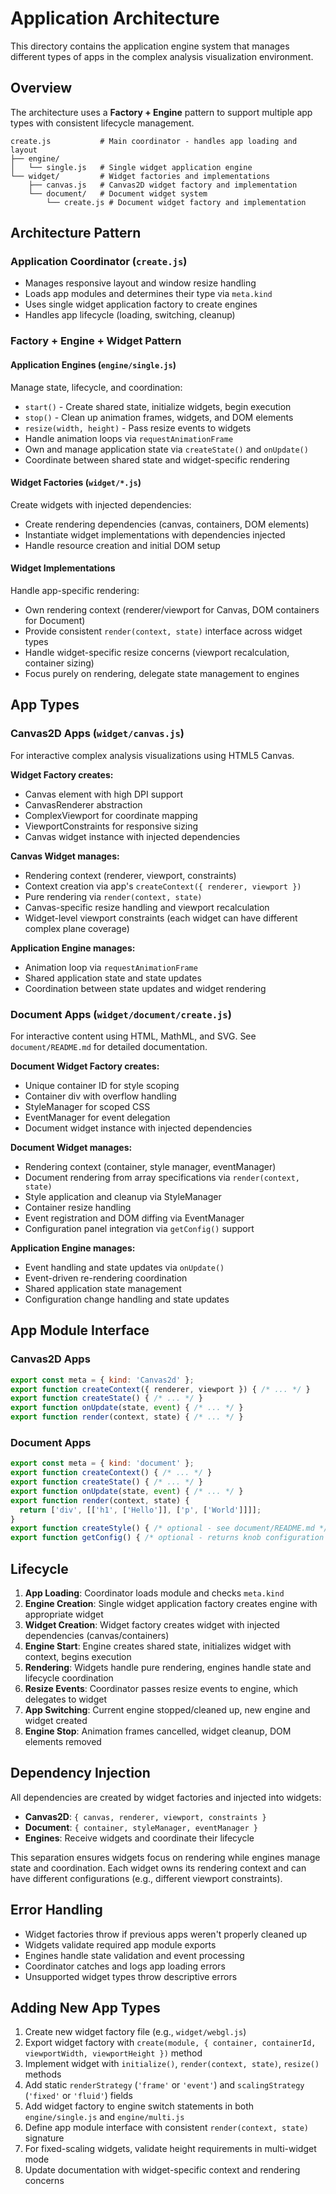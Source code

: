 # Application Architecture

This directory contains the application engine system that manages different types of apps in the complex analysis visualization environment.

## Overview

The architecture uses a **Factory + Engine** pattern to support multiple app types with consistent lifecycle management.

```
create.js           # Main coordinator - handles app loading and layout
├── engine/
│   └── single.js   # Single widget application engine
└── widget/         # Widget factories and implementations
    ├── canvas.js   # Canvas2D widget factory and implementation
    └── document/   # Document widget system
        └── create.js # Document widget factory and implementation
```

## Architecture Pattern

### Application Coordinator (`create.js`)
- Manages responsive layout and window resize handling
- Loads app modules and determines their type via `meta.kind`
- Uses single widget application factory to create engines
- Handles app lifecycle (loading, switching, cleanup)

### Factory + Engine + Widget Pattern

#### Application Engines (`engine/single.js`)
Manage state, lifecycle, and coordination:
- `start()` - Create shared state, initialize widgets, begin execution
- `stop()` - Clean up animation frames, widgets, and DOM elements
- `resize(width, height)` - Pass resize events to widgets
- Handle animation loops via `requestAnimationFrame`
- Own and manage application state via `createState()` and `onUpdate()`
- Coordinate between shared state and widget-specific rendering

#### Widget Factories (`widget/*.js`)
Create widgets with injected dependencies:
- Create rendering dependencies (canvas, containers, DOM elements)
- Instantiate widget implementations with dependencies injected
- Handle resource creation and initial DOM setup

#### Widget Implementations
Handle app-specific rendering:
- Own rendering context (renderer/viewport for Canvas, DOM containers for Document)
- Provide consistent `render(context, state)` interface across widget types
- Handle widget-specific resize concerns (viewport recalculation, container sizing)
- Focus purely on rendering, delegate state management to engines

## App Types

### Canvas2D Apps (`widget/canvas.js`)
For interactive complex analysis visualizations using HTML5 Canvas.

**Widget Factory creates:**
- Canvas element with high DPI support
- CanvasRenderer abstraction
- ComplexViewport for coordinate mapping
- ViewportConstraints for responsive sizing
- Canvas widget instance with injected dependencies

**Canvas Widget manages:**
- Rendering context (renderer, viewport, constraints)
- Context creation via app's `createContext({ renderer, viewport })`
- Pure rendering via `render(context, state)`
- Canvas-specific resize handling and viewport recalculation
- Widget-level viewport constraints (each widget can have different complex plane coverage)

**Application Engine manages:**
- Animation loop via `requestAnimationFrame`
- Shared application state and state updates
- Coordination between state updates and widget rendering

### Document Apps (`widget/document/create.js`)
For interactive content using HTML, MathML, and SVG. See `document/README.md` for detailed documentation.

**Document Widget Factory creates:**
- Unique container ID for style scoping
- Container div with overflow handling
- StyleManager for scoped CSS
- EventManager for event delegation
- Document widget instance with injected dependencies

**Document Widget manages:**
- Rendering context (container, style manager, eventManager)
- Document rendering from array specifications via `render(context, state)`
- Style application and cleanup via StyleManager
- Container resize handling
- Event registration and DOM diffing via EventManager
- Configuration panel integration via `getConfig()` support

**Application Engine manages:**
- Event handling and state updates via `onUpdate()`
- Event-driven re-rendering coordination
- Shared application state management
- Configuration change handling and state updates

## App Module Interface

### Canvas2D Apps
```javascript
export const meta = { kind: 'Canvas2d' };
export function createContext({ renderer, viewport }) { /* ... */ }
export function createState() { /* ... */ }
export function onUpdate(state, event) { /* ... */ }
export function render(context, state) { /* ... */ }
```

### Document Apps
```javascript
export const meta = { kind: 'document' };
export function createContext() { /* ... */ }
export function createState() { /* ... */ }
export function onUpdate(state, event) { /* ... */ }
export function render(context, state) { 
  return ['div', [['h1', ['Hello']], ['p', ['World']]]];
}
export function createStyle() { /* optional - see document/README.md */ }
export function getConfig() { /* optional - returns knob configuration */ }
```

## Lifecycle

1. **App Loading**: Coordinator loads module and checks `meta.kind`
2. **Engine Creation**: Single widget application factory creates engine with appropriate widget
3. **Widget Creation**: Widget factory creates widget with injected dependencies (canvas/containers)
4. **Engine Start**: Engine creates shared state, initializes widget with context, begins execution
5. **Rendering**: Widgets handle pure rendering, engines handle state and lifecycle coordination
6. **Resize Events**: Coordinator passes resize events to engine, which delegates to widget
7. **App Switching**: Current engine stopped/cleaned up, new engine and widget created
8. **Engine Stop**: Animation frames cancelled, widget cleanup, DOM elements removed

## Dependency Injection

All dependencies are created by widget factories and injected into widgets:
- **Canvas2D**: `{ canvas, renderer, viewport, constraints }`
- **Document**: `{ container, styleManager, eventManager }`
- **Engines**: Receive widgets and coordinate their lifecycle

This separation ensures widgets focus on rendering while engines manage state and coordination. Each widget owns its rendering context and can have different configurations (e.g., different viewport constraints).

## Error Handling

- Widget factories throw if previous apps weren't properly cleaned up
- Widgets validate required app module exports
- Engines handle state validation and event processing
- Coordinator catches and logs app loading errors
- Unsupported widget types throw descriptive errors

## Adding New App Types

1. Create new widget factory file (e.g., `widget/webgl.js`)
2. Export widget factory with `create(module, { container, containerId, viewportWidth, viewportHeight })` method
3. Implement widget with `initialize()`, `render(context, state)`, `resize()` methods
4. Add static `renderStrategy` (`'frame'` or `'event'`) and `scalingStrategy` (`'fixed'` or `'fluid'`) fields
5. Add widget factory to engine switch statements in both `engine/single.js` and `engine/multi.js`
6. Define app module interface with consistent `render(context, state)` signature
7. For fixed-scaling widgets, validate height requirements in multi-widget mode
8. Update documentation with widget-specific context and rendering concerns